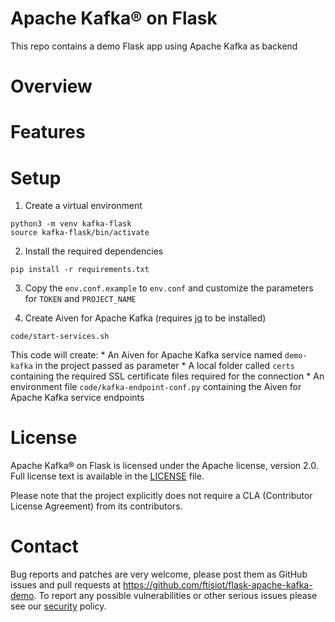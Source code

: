 Apache Kafka® on Flask
======================
This repo contains a demo Flask app using Apache Kafka as backend

Overview
========

Features
============

Setup
============

1. Create a virtual environment

```
python3 -m venv kafka-flask
source kafka-flask/bin/activate
```

2. Install the required dependencies

```
pip install -r requirements.txt
```

3. Copy the `env.conf.example` to `env.conf` and customize the parameters for `TOKEN` and `PROJECT_NAME`

4. Create Aiven for Apache Kafka (requires [jq](https://stedolan.github.io/jq/) to be installed)

```
code/start-services.sh
```

This code will create:
    * An Aiven for Apache Kafka service named `demo-kafka` in the project passed as parameter
    * A local folder called `certs` containing the required SSL certificate files required for the connection
    * An environment file `code/kafka-endpoint-conf.py` containing the Aiven for Apache Kafka service endpoints


License
============
Apache Kafka® on Flask is licensed under the Apache license, version 2.0. Full license text is available in the [LICENSE](LICENSE) file.

Please note that the project explicitly does not require a CLA (Contributor License Agreement) from its contributors.

Contact
============
Bug reports and patches are very welcome, please post them as GitHub issues and pull requests at https://github.com/ftisiot/flask-apache-kafka-demo. 
To report any possible vulnerabilities or other serious issues please see our [security](SECURITY.md) policy.
